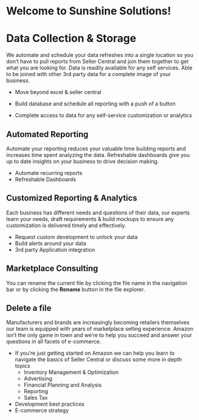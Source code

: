 # Welcome to Sunshine Solutions!




# **Data Collection & Storage**

We automate and schedule your data refreshes into a single location so you don’t have to pull reports from Seller Central and join them together to get what you are looking for. Data is readily available for any self services. Able to be joined with other 3rd party data for a complete image of your business.
-   Move beyond excel & seller central
    
-   Build database and schedule all reporting with a push of a button
    
-   Complete access to data for any self-service customization or analytics

## **Automated Reporting**

Automate your reporting reduces your valuable time building reports and increases time spent analyzing the data. Refreshable dashboards give you up to date insights on your business to drive decision making.
-   Automate recurring reports
   -   Refreshable Dashboards

## **Customized Reporting & Analytics**

Each business has different needs and questions of their data, our experts learn your needs, draft requirements & build mockups to ensure any customization is delivered timely and effectively.
-   Request custom development to unlock your data
-   Build alerts around your data
-   3rd party Application integration

## **Marketplace Consulting**

You can rename the current file by clicking the file name in the navigation bar or by clicking the **Rename** button in the file explorer.

## Delete a file

Manufacturers and brands are increasingly becoming retailers themselves our team is equipped with years of marketplace selling experience. Amazon isn’t the only game in town and we’re to help you succeed and answer your questions in all facets of e-commerce.
-   If you’re just getting started on Amazon we can help you learn to navigate the basics of Seller Central or discuss some more in depth topics
	-   Inventory Management & Optimization
	-   Advertising
	-   Financial Planning and Analysis 
	-  Reporting  
	-   Sales Tax
-   Development best practices
-   E-commerce strategy
